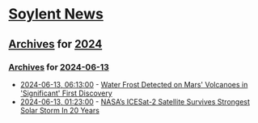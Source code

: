 # [Soylent News](../../../README.md)

## [Archives](../../index.md) for [2024](../index.md)

### [Archives](../../index.md) for [2024-06-13](index.md)

* [2024-06-13, 06:13:00](https://soylentnews.org/article.pl?sid=24/06/12/2014206&from=rss) - [Water Frost Detected on Mars' Volcanoes in 'Significant' First Discovery](https://soylentnews.org/article.pl?sid=24/06/12/2014206&from=rss)
* [2024-06-13, 01:23:00](https://soylentnews.org/article.pl?sid=24/06/12/2011243&from=rss) - [NASA’s ICESat-2 Satellite Survives Strongest Solar Storm In 20 Years](https://soylentnews.org/article.pl?sid=24/06/12/2011243&from=rss)
